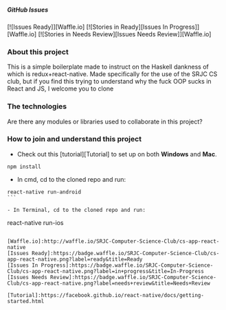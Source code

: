 ##### GitHub Issues
[![Issues Ready]][Waffle.io] [![Stories in Ready][Issues In Progress]][Waffle.io] [![Stories in Needs Review][Issues Needs Review]][Waffle.io]

### About this project
This is a simple boilerplate made to instruct on the Haskell dankness of which is redux+react-native. 
Made specifically for the use of the SRJC CS club, but if you find this trying to understand why the fuck 
OOP sucks in React and JS, I welcome you to clone
### The technologies
Are there any modules or libraries used to collaborate in this project?
### How to join and understand this project

- Check out this [tutorial][Tutorial] to set up on both **Windows** and **Mac**.
````
npm install
````

- In cmd, cd to the cloned repo and run:
````
react-native run-android
```

- In Terminal, cd to the cloned repo and run:
````
react-native run-ios
```

[Waffle.io]:http://waffle.io/SRJC-Computer-Science-Club/cs-app-react-native
[Issues Ready]:https://badge.waffle.io/SRJC-Computer-Science-Club/cs-app-react-native.png?label=ready&title=Ready
[Issues In Progress]:https://badge.waffle.io/SRJC-Computer-Science-Club/cs-app-react-native.png?label=in+progress&title=In-Progress
[Issues Needs Review]:https://badge.waffle.io/SRJC-Computer-Science-Club/cs-app-react-native.png?label=needs+review&title=Needs+Review

[Tutorial]:https://facebook.github.io/react-native/docs/getting-started.html
